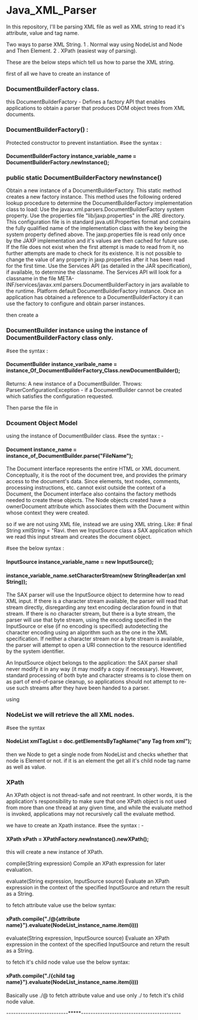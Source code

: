 # Java_XML_Parser
In this repository, I'll be parsing XML  file as well as XML string to read it's attribute, value and tag name.

Two ways to parse XML String.
1 . Normal way using NodeList and Node and Then Element.
2 . XPath (easiest way of parsing). 

These are the below steps which tell us how to parse the XML string.

first of all we have to create an instance of 
### DocumentBuilderFactory class.
this DocumentBuilderFactory - Defines a factory API that enables applications to obtain a parser that produces DOM object trees from XML documents.
### DocumentBuilderFactory() : 
Protected constructor to prevent instantiation.
#see the syntax : 

#### DocumentBuilderFactory instance_variable_name = DocumentBuilderFactory.newInstance();  

### public static DocumentBuilderFactory newInstance()
Obtain a new instance of a DocumentBuilderFactory. This static method creates a new factory instance. This method uses the following ordered lookup procedure to determine the DocumentBuilderFactory implementation class to load:
Use the javax.xml.parsers.DocumentBuilderFactory system property.
Use the properties file "lib/jaxp.properties" in the JRE directory. This configuration file is in standard java.util.Properties format and contains the fully qualified name of the implementation class with the key being the system property defined above. The jaxp.properties file is read only once by the JAXP implementation and it's values are then cached for future use. If the file does not exist when the first attempt is made to read from it, no further attempts are made to check for its existence. It is not possible to change the value of any property in jaxp.properties after it has been read for the first time.
Use the Services API (as detailed in the JAR specification), if available, to determine the classname. The Services API will look for a classname in the file META-INF/services/javax.xml.parsers.DocumentBuilderFactory in jars available to the runtime.
Platform default DocumentBuilderFactory instance.
Once an application has obtained a reference to a DocumentBuilderFactory it can use the factory to configure and obtain parser instances.

then create a 
### DocumentBuilder instance using the instance of DocumentBuilderFactory class only.

#see the syntax : 

#### DocumentBuilder instance_varibale_name = instance_Of_DocumentBuilderFactory_Class.newDocumentBuilder();

Returns:
A new instance of a DocumentBuilder.
Throws:
ParserConfigurationException - if a DocumentBuilder cannot be created which satisfies the configuration requested.

Then parse the file in 
### Dcoument Object Model 
using the instance of DocumentBuilder class.
#see the syntax : -

#### Document instance_name = instance_of_DocumentBuilder.parse("FileName");

The Document interface represents the entire HTML or XML document. Conceptually, it is the root of the document tree, and provides the primary access to the document's data.
Since elements, text nodes, comments, processing instructions, etc. cannot exist outside the context of a Document, the Document interface also contains the factory methods needed to create these objects. The Node objects created have a ownerDocument attribute which associates them with the Document within whose context they were created.

so if we are not using XML file, instead we are using XML string. Like: # final String xmlString = "<student><name>Ravi</name><student>.
then we InputSource class a SAX application which we read this input stream and creates the document object.

#see the below syntax :

#### InputSource instance_variable_name = new InputSource();
#### instance_variable_name.setCharacterStream(new StringReader(an xml String));

The SAX parser will use the InputSource object to determine how to read XML input. If there is a character stream available, the parser will read that stream directly, disregarding any text encoding declaration found in that stream. If there is no character stream, but there is a byte stream, the parser will use that byte stream, using the encoding specified in the InputSource or else (if no encoding is specified) autodetecting the character encoding using an algorithm such as the one in the XML specification. If neither a character stream nor a byte stream is available, the parser will attempt to open a URI connection to the resource identified by the system identifier.

An InputSource object belongs to the application: the SAX parser shall never modify it in any way (it may modify a copy if necessary). However, standard processing of both byte and character streams is to close them on as part of end-of-parse cleanup, so applications should not attempt to re-use such streams after they have been handed to a parser.

using
### NodeList we will retrieve the all XML nodes.

#see the syntax
#### NodeList xmlTagList = doc.getElementsByTagName("any Tag from xml");

then we Node to get a single node from NodeList and checks whether that node is Element or not. if it is an element the get 
all it's child node tag name as well as value.

### XPath
An XPath object is not thread-safe and not reentrant. In other words, it is the application's responsibility to make sure that one XPath object is not used from more than one thread at any given time, and while the evaluate method is invoked, applications may not recursively call the evaluate method.

we have to create an Xpath instance.
#see the syntax : -
#### XPath xPath = XPathFactory.newInstance().newXPath();
this will create a new instance of XPath.

compile(String expression)
Compile an XPath expression for later evaluation.

evaluate(String expression, InputSource source)
Evaluate an XPath expression in the context of the specified InputSource and return the result as a String.

to fetch attribute value use the below syntax: 
#### xPath.compile("./@{attribute name}").evaluate(NodeList_instance_name.item(i)))

evaluate(String expression, InputSource source)
Evaluate an XPath expression in the context of the specified InputSource and return the result as a String.

to fetch it's child node value use the below syntax:
#### xPath.compile("./{child tag name}").evaluate(NodeList_instance_name.item(i)))

Basically use ./@ to fetch attribute value and use only ./ to fetch it's child node value.

--------------------------*****------------------------------------------
